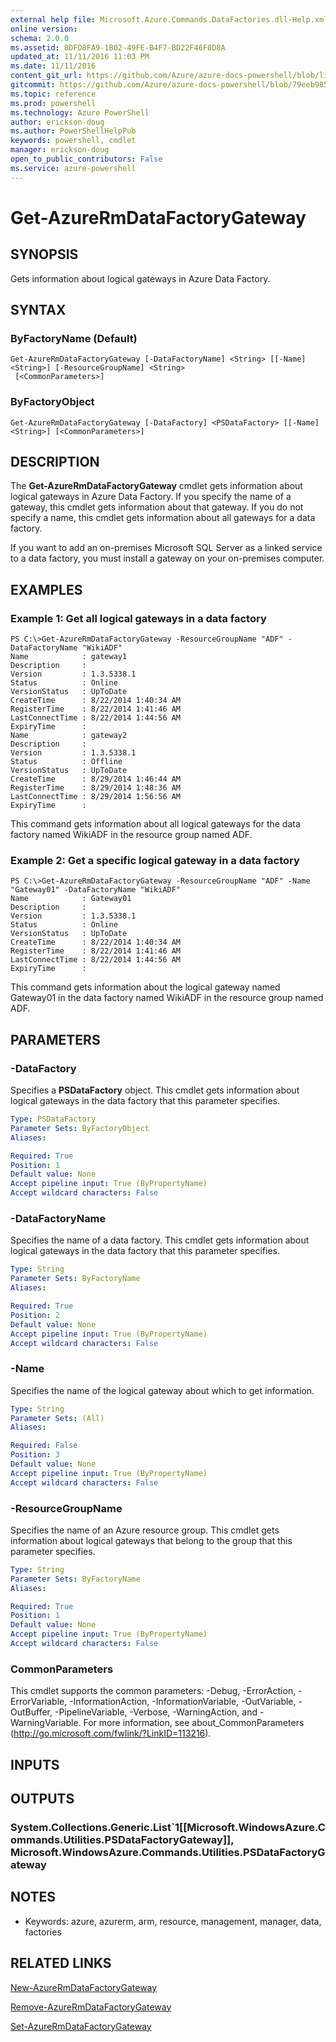 ```yaml
---
external help file: Microsoft.Azure.Commands.DataFactories.dll-Help.xml
online version: 
schema: 2.0.0
ms.assetid: 8DFD8FA9-1B02-49FE-B4F7-BD22F46F0D8A
updated_at: 11/11/2016 11:03 PM
ms.date: 11/11/2016
content_git_url: https://github.com/Azure/azure-docs-powershell/blob/live/azureps-cmdlets-docs/ResourceManager/AzureRM.DataFactories/v2.1.0/Get-AzureRmDataFactoryGateway.md
gitcommit: https://github.com/Azure/azure-docs-powershell/blob/79eeb985ea480979357fb4695832a0c3d29a48bf/azureps-cmdlets-docs/ResourceManager/AzureRM.DataFactories/v2.1.0/Get-AzureRmDataFactoryGateway.md
ms.topic: reference
ms.prod: powershell
ms.technology: Azure PowerShell
author: erickson-doug
ms.author: PowerShellHelpPub
keywords: powershell, cmdlet
manager: erickson-doug
open_to_public_contributors: False
ms.service: azure-powershell
---
```


# Get-AzureRmDataFactoryGateway

## SYNOPSIS
Gets information about logical gateways in Azure Data Factory.

## SYNTAX

### ByFactoryName (Default)
```
Get-AzureRmDataFactoryGateway [-DataFactoryName] <String> [[-Name] <String>] [-ResourceGroupName] <String>
 [<CommonParameters>]
```

### ByFactoryObject
```
Get-AzureRmDataFactoryGateway [-DataFactory] <PSDataFactory> [[-Name] <String>] [<CommonParameters>]
```

## DESCRIPTION
The **Get-AzureRmDataFactoryGateway** cmdlet gets information about logical gateways in Azure Data Factory.
If you specify the name of a gateway, this cmdlet gets information about that gateway.
If you do not specify a name, this cmdlet gets information about all gateways for a data factory.

If you want to add an on-premises Microsoft SQL Server as a linked service to a data factory, you must install a gateway on your on-premises computer.

## EXAMPLES

### Example 1: Get all logical gateways in a data factory
```
PS C:\>Get-AzureRmDataFactoryGateway -ResourceGroupName "ADF" -DataFactoryName "WikiADF"
Name            : gateway1
Description     : 
Version         : 1.3.5338.1
Status          : Online
VersionStatus   : UpToDate
CreateTime      : 8/22/2014 1:40:34 AM
RegisterTime    : 8/22/2014 1:41:46 AM
LastConnectTime : 8/22/2014 1:44:56 AM
ExpiryTime      : 
Name            : gateway2
Description     : 
Version         : 1.3.5338.1
Status          : Offline
VersionStatus   : UpToDate
CreateTime      : 8/29/2014 1:46:44 AM
RegisterTime    : 8/29/2014 1:48:36 AM
LastConnectTime : 8/29/2014 1:56:56 AM
ExpiryTime      :
```

This command gets information about all logical gateways for the data factory named WikiADF in the resource group named ADF.

### Example 2: Get a specific logical gateway in a data factory
```
PS C:\>Get-AzureRmDataFactoryGateway -ResourceGroupName "ADF" -Name "Gateway01" -DataFactoryName "WikiADF"
Name            : Gateway01
Description     : 
Version         : 1.3.5338.1
Status          : Online
VersionStatus   : UpToDate
CreateTime      : 8/22/2014 1:40:34 AM
RegisterTime    : 8/22/2014 1:41:46 AM
LastConnectTime : 8/22/2014 1:44:56 AM
ExpiryTime      :
```

This command gets information about the logical gateway named Gateway01 in the data factory named WikiADF in the resource group named ADF.

## PARAMETERS

### -DataFactory
Specifies a **PSDataFactory** object.
This cmdlet gets information about logical gateways in the data factory that this parameter specifies.

```yaml
Type: PSDataFactory
Parameter Sets: ByFactoryObject
Aliases: 

Required: True
Position: 1
Default value: None
Accept pipeline input: True (ByPropertyName)
Accept wildcard characters: False
```

### -DataFactoryName
Specifies the name of a data factory.
This cmdlet gets information about logical gateways in the data factory that this parameter specifies.

```yaml
Type: String
Parameter Sets: ByFactoryName
Aliases: 

Required: True
Position: 2
Default value: None
Accept pipeline input: True (ByPropertyName)
Accept wildcard characters: False
```

### -Name
Specifies the name of the logical gateway about which to get information.

```yaml
Type: String
Parameter Sets: (All)
Aliases: 

Required: False
Position: 3
Default value: None
Accept pipeline input: True (ByPropertyName)
Accept wildcard characters: False
```

### -ResourceGroupName
Specifies the name of an Azure resource group.
This cmdlet gets information about logical gateways that belong to the group that this parameter specifies.

```yaml
Type: String
Parameter Sets: ByFactoryName
Aliases: 

Required: True
Position: 1
Default value: None
Accept pipeline input: True (ByPropertyName)
Accept wildcard characters: False
```

### CommonParameters
This cmdlet supports the common parameters: -Debug, -ErrorAction, -ErrorVariable, -InformationAction, -InformationVariable, -OutVariable, -OutBuffer, -PipelineVariable, -Verbose, -WarningAction, and -WarningVariable. For more information, see about_CommonParameters (http://go.microsoft.com/fwlink/?LinkID=113216).

## INPUTS

## OUTPUTS

### System.Collections.Generic.List`1[[Microsoft.WindowsAzure.Commands.Utilities.PSDataFactoryGateway]], Microsoft.WindowsAzure.Commands.Utilities.PSDataFactoryGateway

## NOTES
* Keywords: azure, azurerm, arm, resource, management, manager, data, factories

## RELATED LINKS

[New-AzureRmDataFactoryGateway](xref:ResourceManager/AzureRM.DataFactories/v2.1.0/New-AzureRmDataFactoryGateway.md)

[Remove-AzureRmDataFactoryGateway](xref:ResourceManager/AzureRM.DataFactories/v2.1.0/Remove-AzureRmDataFactoryGateway.md)

[Set-AzureRmDataFactoryGateway](xref:ResourceManager/AzureRM.DataFactories/v2.1.0/Set-AzureRmDataFactoryGateway.md)


